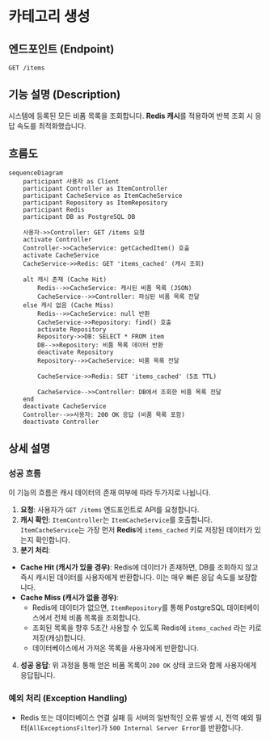 # 카테고리 생성

## 엔드포인트 (Endpoint)

`GET /items`

## 기능 설명 (Description)

시스템에 등록된 모든 비품 목록을 조회합니다. **Redis 캐시**를 적용하여 반복 조회 시 응답 속도를 최적화했습니다.

## 흐름도

```mermaid
sequenceDiagram
    participant 사용자 as Client
    participant Controller as ItemController
    participant CacheService as ItemCacheService
    participant Repository as ItemRepository
    participant Redis
    participant DB as PostgreSQL DB

    사용자->>Controller: GET /items 요청
    activate Controller
    Controller->>CacheService: getCachedItem() 호출
    activate CacheService
    CacheService->>Redis: GET 'items_cached' (캐시 조회)

    alt 캐시 존재 (Cache Hit)
        Redis-->>CacheService: 캐시된 비품 목록 (JSON)
        CacheService-->>Controller: 파싱된 비품 목록 전달
    else 캐시 없음 (Cache Miss)
        Redis-->>CacheService: null 반환
        CacheService->>Repository: find() 호출
        activate Repository
        Repository->>DB: SELECT * FROM item
        DB-->>Repository: 비품 목록 데이터 반환
        deactivate Repository
        Repository-->>CacheService: 비품 목록 전달

        CacheService->>Redis: SET 'items_cached' (5초 TTL)

        CacheService-->>Controller: DB에서 조회한 비품 목록 전달
    end
    deactivate CacheService
    Controller-->>사용자: 200 OK 응답 (비품 목록 포함)
    deactivate Controller
```

## 상세 설명

### 성공 흐름

이 기능의 흐름은 캐시 데이터의 존재 여부에 따라 두가지로 나뉩니다.

1.  **요청**: 사용자가 `GET /items` 엔드포인트로 API를 요청합니다.
2.  **캐시 확인**: `ItemController`는 `ItemCacheService`를 호출합니다. `ItemCacheService`는 가장 먼저 **Redis**에 `items_cached` 키로 저장된 데이터가 있는지 확인합니다.
3.  **분기 처리**:

- **Cache Hit (캐시가 있을 경우)**: Redis에 데이터가 존재하면, DB를 조회하지 않고 즉시 캐시된 데이터를 사용자에게 반환합니다. 이는 매우 빠른 응답 속도를 보장합니다.
- **Cache Miss (캐시가 없을 경우)**:
  - Redis에 데이터가 없으면, `ItemRepository`를 통해 PostgreSQL 데이터베이스에서 전체 비품 목록을 조회합니다.
  - 조회된 목록을 향후 5초간 사용할 수 있도록 Redis에 `items_cached` 라는 키로 저장(캐싱)합니다.
  - 데이터베이스에서 가져온 목록을 사용자에게 반환합니다.

4.  **성공 응답**: 위 과정을 통해 얻은 비품 목록이 `200 OK` 상태 코드와 함께 사용자에게 응답됩니다.

### 예외 처리 (Exception Handling)

- Redis 또는 데이터베이스 연결 실패 등 서버의 일반적인 오류 발생 시, 전역 예외 필터(`AllExceptionsFilter`)가 `500 Internal Server Error`를 반환합니다.

